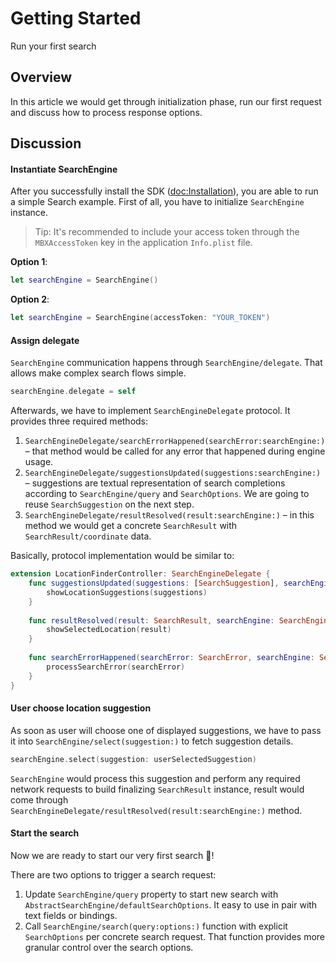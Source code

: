 #  Getting Started

Run your first search

## Overview 
In this article we would get through initialization phase, run our first request and discuss how to process response options.

## Discussion
#### Instantiate SearchEngine
After you successfully install the SDK (<doc:Installation>), you are able to run a simple Search example. First of all, you have to initialize
``SearchEngine`` instance.
> Tip: It's recommended to include your access token through the `MBXAccessToken` key in the application `Info.plist` file.

**Option 1**:

```swift
let searchEngine = SearchEngine()
```

**Option 2**:

```swift
let searchEngine = SearchEngine(accessToken: "YOUR_TOKEN")
```

#### Assign delegate

``SearchEngine`` communication happens through ``SearchEngine/delegate``. That allows make complex search flows simple.

```swift
searchEngine.delegate = self
```

Afterwards, we have to implement ``SearchEngineDelegate`` protocol. It provides three required methods:
1. ``SearchEngineDelegate/searchErrorHappened(searchError:searchEngine:)`` – that method would be called for any error that happened during engine usage.
2. ``SearchEngineDelegate/suggestionsUpdated(suggestions:searchEngine:)`` – suggestions are textual representation of search completions according to ``SearchEngine/query`` and ``SearchOptions``. We are going to reuse ``SearchSuggestion`` on the next step.
3. ``SearchEngineDelegate/resultResolved(result:searchEngine:)`` – in this method we would get a concrete ``SearchResult`` with ``SearchResult/coordinate`` data.

Basically, protocol implementation would be similar to:

```swift
extension LocationFinderController: SearchEngineDelegate {
    func suggestionsUpdated(suggestions: [SearchSuggestion], searchEngine: SearchEngine) {
        showLocationSuggestions(suggestions)
    }
    
    func resultResolved(result: SearchResult, searchEngine: SearchEngine) {
        showSelectedLocation(result)
    }
    
    func searchErrorHappened(searchError: SearchError, searchEngine: SearchEngine) {
        processSearchError(searchError)
    }
}
```

#### User choose location suggestion

As soon as user will choose one of displayed suggestions, we have to pass it into ``SearchEngine/select(suggestion:)`` to fetch suggestion details.

```swift
searchEngine.select(suggestion: userSelectedSuggestion)
```

``SearchEngine`` would process this suggestion and perform any required network requests to build finalizing ``SearchResult`` instance, result would come through ``SearchEngineDelegate/resultResolved(result:searchEngine:)`` method.

#### Start the search

Now we are ready to start our very first search 🎉!

There are two options to trigger a search request:
1. Update ``SearchEngine/query`` property to start new search with ``AbstractSearchEngine/defaultSearchOptions``. It easy to use in pair with text fields or bindings.
2. Call ``SearchEngine/search(query:options:)`` function with explicit ``SearchOptions`` per concrete search request. That function provides more granular control over the search options.  
